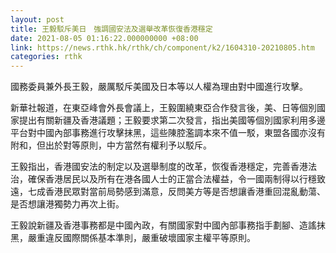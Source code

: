 ```yaml
---
layout: post
title: 王毅駁斥美日　強調國安法及選舉改革恢復香港穩定
date: 2021-08-05 01:16:22.000000000 +08:00
link: https://news.rthk.hk/rthk/ch/component/k2/1604310-20210805.htm
categories: rthk
---
```


國務委員兼外長王毅，嚴厲駁斥美國及日本等以人權為理由對中國進行攻擊。

新華社報道，在東亞峰會外長會議上，王毅圍繞東亞合作發言後，美、日等個別國家提出有關新疆及香港議題；王毅要求第二次發言，指出美國等個別國家利用多邊平台對中國內部事務進行攻擊抹黑，這些陳腔濫調本來不值一駁，東盟各國亦沒有附和，但出於對等原則，中方當然有權利予以駁斥。

王毅指出，香港國安法的制定以及選舉制度的改革，恢復香港穩定，完善香港法治，確保香港居民以及所有在港各國人士的正當合法權益，令一國兩制得以行穩致遠，七成香港民眾對當前局勢感到滿意，反問美方等是否想讓香港重回混亂動蕩、是否想讓港獨勢力再次上街。

王毅說新疆及香港事務都是中國內政，有關國家對中國內部事務指手劃腳、造謠抹黑，嚴重違反國際關係基本準則，嚴重破壞國家主權平等原則。
